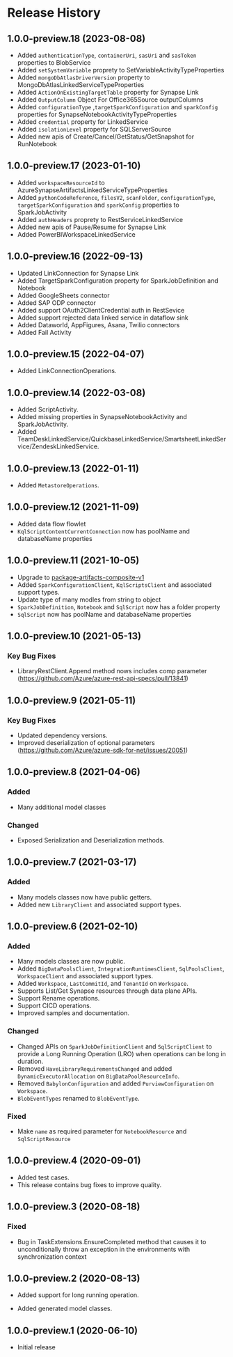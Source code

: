 # Release History

## 1.0.0-preview.18 (2023-08-08)
- Added `authenticationType`, `containerUri`, `sasUri` and `sasToken` properties to BlobService 
- Added `setSystemVariable` proprety to SetVariableActivityTypeProperties
- Added `mongoDbAtlasDriverVersion` property to MongoDbAtlasLinkedServiceTypeProperties
- Added `ActionOnExistingTargetTable` property for Synapse Link
- Added `OutputColumn` Object For Office365Source outputColumns
- Added `configurationType` ,`targetSparkConfiguration` and `sparkConfig` properties for SynapseNotebookActivityTypeProperties
- Added `credential` property for LinkedService
- Added `isolationLevel` property for SQLServerSource
- Added new apis of Create/Cancel/GetStatus/GetSnapshot for RunNotebook

## 1.0.0-preview.17 (2023-01-10)
- Added `workspaceResourceId` to AzureSynapseArtifactsLinkedServiceTypeProperties
- Added `pythonCodeReference`, `filesV2`, `scanFolder`, `configurationType`, `targetSparkConfiguration` and `sparkConfig` properties to SparkJobActivity
- Added `authHeaders` proprety to RestServiceLinkedService
- Added new apis of Pause/Resume for Synapse Link
- Added PowerBIWorkspaceLinkedService

## 1.0.0-preview.16 (2022-09-13)
- Updated LinkConnection for Synapse Link
- Added TargetSparkConfiguration property for SparkJobDefinition and Notebook
- Added GoogleSheets connector
- Added SAP ODP connector
- Added support OAuth2ClientCredential auth in RestSevice
- Added support rejected data linked service in dataflow sink
- Added Dataworld, AppFigures, Asana, Twilio connectors
- Added Fail Activity

## 1.0.0-preview.15 (2022-04-07)
- Added LinkConnectionOperations.

## 1.0.0-preview.14 (2022-03-08)
- Added ScriptActivity.
- Added missing properties in SynapseNotebookActivity and SparkJobActivity.
- Added TeamDeskLinkedService/QuickbaseLinkedService/SmartsheetLinkedService/ZendeskLinkedService.

## 1.0.0-preview.13 (2022-01-11)
- Added `MetastoreOperations`.

## 1.0.0-preview.12 (2021-11-09)
- Added data flow flowlet
- `KqlScriptContentCurrentConnection` now has poolName and databaseName properties

## 1.0.0-preview.11 (2021-10-05)
- Upgrade to [package-artifacts-composite-v1](https://github.com/Azure/azure-rest-api-specs/blob/bee724836ffdeb5458274037dc75f4d43576b5e3/specification/synapse/data-plane/readme.md#tag-package-artifacts-composite-v1)
- Added `SparkConfigurationClient`, `KqlScriptsClient` and associated support types.
- Update type of many modles from string to object
- `SparkJobDefinition`, `Notebook` and `SqlScript` now has a folder property
- `SqlScript` now has poolName and databaseName properties

## 1.0.0-preview.10 (2021-05-13)
### Key Bug Fixes
- LibraryRestClient.Append method nows includes comp parameter (https://github.com/Azure/azure-rest-api-specs/pull/13841)

## 1.0.0-preview.9 (2021-05-11)
### Key Bug Fixes
- Updated dependency versions.
- Improved deserialization of optional parameters (https://github.com/Azure/azure-sdk-for-net/issues/20051) 

## 1.0.0-preview.8 (2021-04-06)

### Added
- Many additional model classes

### Changed
- Exposed Serialization and Deserialization methods.

## 1.0.0-preview.7 (2021-03-17)

### Added
- Many models classes now have public getters.
- Added new `LibraryClient` and associated support types.

## 1.0.0-preview.6 (2021-02-10)

### Added
- Many models classes are now public.
- Added `BigDataPoolsClient`, `IntegrationRuntimesClient`, `SqlPoolsClient`, `WorkspaceClient` and associated support types.
- Added `Workspace`, `LastCommitId`, and `TenantId` on `Workspace`.
- Supports List/Get Synapse resources through data plane APIs.
- Support Rename operations.
- Support CICD operations.
- Improved samples and documentation.

### Changed
- Changed APIs on `SparkJobDefinitionClient` and `SqlScriptClient` to provide a Long Running Operation (LRO) when operations can be long in duration.
- Removed `HaveLibraryRequirementsChanged` and added `DynamicExecutorAllocation` on `BigDataPoolResourceInfo`.
- Removed `BabylonConfiguration` and added `PurviewConfiguration` on `Workspace`.
- `BlobEventTypes` renamed to `BlobEventType`.

### Fixed
- Make `name` as required parameter for `NotebookResource` and `SqlScriptResource`

## 1.0.0-preview.4 (2020-09-01)
- Added test cases.
- This release contains bug fixes to improve quality.

## 1.0.0-preview.3 (2020-08-18)

### Fixed
- Bug in TaskExtensions.EnsureCompleted method that causes it to unconditionally throw an exception in the environments with synchronization context

## 1.0.0-preview.2 (2020-08-13)

- Added support for long running operation.

- Added generated model classes.

## 1.0.0-preview.1 (2020-06-10)
- Initial release
